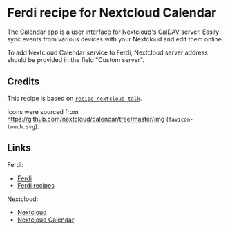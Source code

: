 # Ferdi recipe for Nextcloud Calendar

The Calendar app is a user interface for Nextcloud's CalDAV server. Easily sync events from various devices with your Nextcloud and edit them online.

To add Nextcloud Calendar service to Ferdi, Nextcloud server address should be provided in the field "Custom server".

## Credits

This recipe is based on [`recipe-nextcloud-talk`](https://github.com/meetfranz/recipe-nextcloud-talk).

Icons were sourced from <https://github.com/nextcloud/calendar/tree/master/img> (`favicon-touch.svg`).

## Links

Ferdi:

- [Ferdi](https://getferdi.com/)
- [Ferdi recipes](https://github.com/getferdi/recipes)

Nextcloud:

- [Nextcloud](https://nextcloud.com/)
- [Nextcloud Calendar](https://apps.nextcloud.com/apps/calendar)
